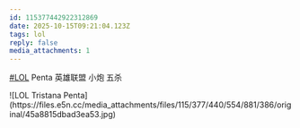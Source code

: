 ```yaml
---
id: 115377442922312869
date: 2025-10-15T09:21:04.123Z
tags: lol
reply: false
media_attachments: 1
---
```


<p><a href="https://e5n.cc/tags/LOL" class="mention hashtag" rel="tag">#<span>LOL</span></a> Penta 英雄联盟 小炮 五杀</p>
![LOL Tristana Penta](https://files.e5n.cc/media_attachments/files/115/377/440/554/881/386/original/45a8815dbad3ea53.jpg)
